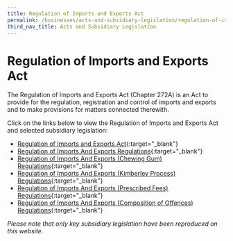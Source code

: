 ```yaml
---
title: Regulation of Imports and Exports Act
permalink: /businesses/acts-and-subsidiary-legislation/regulation-of-imports-and-exports-act
third_nav_title: Acts and Subsidiary Legislation
---
```

# Regulation of Imports and Exports Act

The Regulation of Imports and Exports Act (Chapter 272A) is an Act to provide for the regulation, registration and control of imports and exports and to make provisions for matters connected therewith.

Click on the links below to view the Regulation of Imports and Exports Act and selected subsidiary legislation: 

+ [Regulation of Imports and Exports Act](https://sso.agc.gov.sg/Act/RIEA1995){:target="_blank"}
+ [Regulation of Imports And Exports Regulations](https://sso.agc.gov.sg/SL/RIEA1995-RG1?DocDate=20171107){:target="_blank"}
+ [Regulation of Imports And Exports (Chewing Gum) Regulations](https://sso.agc.gov.sg/SL/RIEA1995-RG4?DocDate=20161028){:target="_blank"}
+ [Regulation of Imports And Exports (Kimberley Process) Regulations](https://sso.agc.gov.sg/SL/RIEA1995-RG8?DocDate=20040930){:target="_blank"}
+ [Regulation of Imports And Exports (Prescribed Fees) Regulations](https://sso.agc.gov.sg/SL/RIEA1995-RG5?DocDate=20130401){:target="_blank"}
+ [Regulation of Imports And Exports (Composition of Offences) Regulations](https://sso.agc.gov.sg/SL/RIEA1995-RG6?DocDate=20030401){:target="_blank"}

*Please note that only key subsidiary legislation have been reproduced on this website.*
